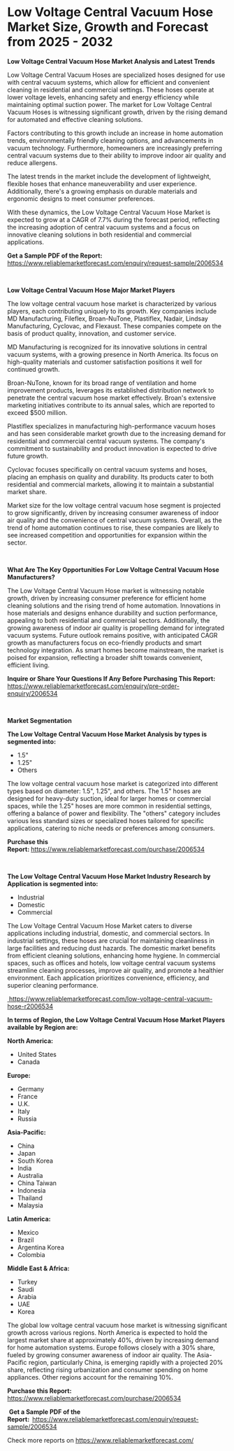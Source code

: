 <p><h1>Low Voltage Central Vacuum Hose Market Size, Growth and Forecast from 2025 - 2032</h1></p><p><strong>Low Voltage Central Vacuum Hose Market Analysis and Latest Trends</strong></p>
<p><p>Low Voltage Central Vacuum Hoses are specialized hoses designed for use with central vacuum systems, which allow for efficient and convenient cleaning in residential and commercial settings. These hoses operate at lower voltage levels, enhancing safety and energy efficiency while maintaining optimal suction power. The market for Low Voltage Central Vacuum Hoses is witnessing significant growth, driven by the rising demand for automated and effective cleaning solutions. </p><p>Factors contributing to this growth include an increase in home automation trends, environmentally friendly cleaning options, and advancements in vacuum technology. Furthermore, homeowners are increasingly preferring central vacuum systems due to their ability to improve indoor air quality and reduce allergens. </p><p>The latest trends in the market include the development of lightweight, flexible hoses that enhance maneuverability and user experience. Additionally, there's a growing emphasis on durable materials and ergonomic designs to meet consumer preferences. </p><p>With these dynamics, the Low Voltage Central Vacuum Hose Market is expected to grow at a CAGR of 7.7% during the forecast period, reflecting the increasing adoption of central vacuum systems and a focus on innovative cleaning solutions in both residential and commercial applications.</p></p>
<p><strong>Get a Sample PDF of the Report:&nbsp;</strong> <a href="https://www.reliablemarketforecast.com/enquiry/request-sample/2006534?utm_campaign=2332&utm_medium=2&utm_source=Github&utm_content=ia&utm_term=08022025&utm_id=low-voltage-central-vacuum-hose">https://www.reliablemarketforecast.com/enquiry/request-sample/2006534</a></p>
<p>&nbsp;</p>
<p><strong>Low Voltage Central Vacuum Hose Major Market Players</strong></p>
<p><p>The low voltage central vacuum hose market is characterized by various players, each contributing uniquely to its growth. Key companies include MD Manufacturing, Fileflex, Broan-NuTone, Plastiflex, Nadair, Lindsay Manufacturing, Cyclovac, and Flexaust. These companies compete on the basis of product quality, innovation, and customer service.</p><p>MD Manufacturing is recognized for its innovative solutions in central vacuum systems, with a growing presence in North America. Its focus on high-quality materials and customer satisfaction positions it well for continued growth. </p><p>Broan-NuTone, known for its broad range of ventilation and home improvement products, leverages its established distribution network to penetrate the central vacuum hose market effectively. Broan's extensive marketing initiatives contribute to its annual sales, which are reported to exceed $500 million.</p><p>Plastiflex specializes in manufacturing high-performance vacuum hoses and has seen considerable market growth due to the increasing demand for residential and commercial central vacuum systems. The company's commitment to sustainability and product innovation is expected to drive future growth.</p><p>Cyclovac focuses specifically on central vacuum systems and hoses, placing an emphasis on quality and durability. Its products cater to both residential and commercial markets, allowing it to maintain a substantial market share.</p><p>Market size for the low voltage central vacuum hose segment is projected to grow significantly, driven by increasing consumer awareness of indoor air quality and the convenience of central vacuum systems. Overall, as the trend of home automation continues to rise, these companies are likely to see increased competition and opportunities for expansion within the sector.</p></p>
<p>&nbsp;</p>
<p><strong>What Are The Key Opportunities For Low Voltage Central Vacuum Hose Manufacturers?</strong></p>
<p><p>The Low Voltage Central Vacuum Hose market is witnessing notable growth, driven by increasing consumer preference for efficient home cleaning solutions and the rising trend of home automation. Innovations in hose materials and designs enhance durability and suction performance, appealing to both residential and commercial sectors. Additionally, the growing awareness of indoor air quality is propelling demand for integrated vacuum systems. Future outlook remains positive, with anticipated CAGR growth as manufacturers focus on eco-friendly products and smart technology integration. As smart homes become mainstream, the market is poised for expansion, reflecting a broader shift towards convenient, efficient living.</p></p>
<p><strong>Inquire or Share Your Questions If Any Before Purchasing This Report:</strong> <a href="https://www.reliablemarketforecast.com/enquiry/pre-order-enquiry/2006534?utm_campaign=2332&utm_medium=2&utm_source=Github&utm_content=ia&utm_term=08022025&utm_id=low-voltage-central-vacuum-hose">https://www.reliablemarketforecast.com/enquiry/pre-order-enquiry/2006534</a></p>
<p>&nbsp;</p>
<p><strong>Market Segmentation</strong></p>
<p><strong>The Low Voltage Central Vacuum Hose Market Analysis by types is segmented into:</strong></p>
<p><ul><li>1.5"</li><li>1.25"</li><li>Others</li></ul></p>
<p><p>The low voltage central vacuum hose market is categorized into different types based on diameter: 1.5", 1.25", and others. The 1.5" hoses are designed for heavy-duty suction, ideal for larger homes or commercial spaces, while the 1.25" hoses are more common in residential settings, offering a balance of power and flexibility. The "others" category includes various less standard sizes or specialized hoses tailored for specific applications, catering to niche needs or preferences among consumers.</p></p>
<p><strong>Purchase this Report:&nbsp;</strong><a href="https://www.reliablemarketforecast.com/purchase/2006534?utm_campaign=2332&utm_medium=2&utm_source=Github&utm_content=ia&utm_term=08022025&utm_id=low-voltage-central-vacuum-hose">https://www.reliablemarketforecast.com/purchase/2006534</a></p>
<p>&nbsp;</p>
<p><strong>The Low Voltage Central Vacuum Hose Market Industry Research by Application is segmented into:</strong></p>
<p><ul><li>Industrial</li><li>Domestic</li><li>Commercial</li></ul></p>
<p><p>The Low Voltage Central Vacuum Hose Market caters to diverse applications including industrial, domestic, and commercial sectors. In industrial settings, these hoses are crucial for maintaining cleanliness in large facilities and reducing dust hazards. The domestic market benefits from efficient cleaning solutions, enhancing home hygiene. In commercial spaces, such as offices and hotels, low voltage central vacuum systems streamline cleaning processes, improve air quality, and promote a healthier environment. Each application prioritizes convenience, efficiency, and superior cleaning performance.</p></p>
<p><a href="https://www.reliablemarketforecast.com/low-voltage-central-vacuum-hose-r2006534?utm_campaign=2332&utm_medium=2&utm_source=Github&utm_content=ia&utm_term=08022025&utm_id=low-voltage-central-vacuum-hose">&nbsp;https://www.reliablemarketforecast.com/low-voltage-central-vacuum-hose-r2006534</a></p>
<p><strong>In terms of Region, the Low Voltage Central Vacuum Hose Market Players available by Region are:</strong></p>
<p>
    <p> <strong> North America: </strong>
        <ul>
            <li>United States</li>
            <li>Canada</li>
        </ul>
        </p> 
    <p> <strong> Europe: </strong>
        <ul>
            <li>Germany</li>
            <li>France</li>
            <li>U.K.</li>
            <li>Italy</li>
            <li>Russia</li>
        </ul>
        </p> 
    <p> <strong> Asia-Pacific: </strong>
        <ul>
            <li>China</li>
            <li>Japan</li>
            <li>South Korea</li>
            <li>India</li>
            <li>Australia</li>
            <li>China Taiwan</li>
            <li>Indonesia</li>
            <li>Thailand</li>
            <li>Malaysia</li>
        </ul>
        </p> 
    <p> <strong> Latin America: </strong>
        <ul>
            <li>Mexico</li>
            <li>Brazil</li>
            <li>Argentina Korea</li>
            <li>Colombia</li>
        </ul>
        </p> 
    <p> <strong> Middle East & Africa: </strong>
        <ul>
            <li>Turkey</li>
            <li>Saudi</li>
            <li>Arabia</li>
            <li>UAE</li>
            <li>Korea</li>
        </ul>
    </p>
    </p>
<p><p>The global low voltage central vacuum hose market is witnessing significant growth across various regions. North America is expected to hold the largest market share at approximately 40%, driven by increasing demand for home automation systems. Europe follows closely with a 30% share, fueled by growing consumer awareness of indoor air quality. The Asia-Pacific region, particularly China, is emerging rapidly with a projected 20% share, reflecting rising urbanization and consumer spending on home appliances. Other regions account for the remaining 10%.</p></p>
<p><strong>Purchase this Report: </strong><a href="https://www.reliablemarketforecast.com/purchase/2006534?utm_campaign=2332&utm_medium=2&utm_source=Github&utm_content=ia&utm_term=08022025&utm_id=low-voltage-central-vacuum-hose">https://www.reliablemarketforecast.com/purchase/2006534</a></p>
<p>&nbsp;<strong>Get a Sample PDF of the Report:&nbsp;&nbsp;</strong><a href="https://www.reliablemarketforecast.com/enquiry/request-sample/2006534?utm_campaign=2332&utm_medium=2&utm_source=Github&utm_content=ia&utm_term=08022025&utm_id=low-voltage-central-vacuum-hose">https://www.reliablemarketforecast.com/enquiry/request-sample/2006534</a></p>
<p><strong></strong></p>
<p>Check more reports on <a href="https://www.reliablemarketforecast.com/?utm_campaign=2332&utm_medium=2&utm_source=Github&utm_content=ia&utm_term=08022025&utm_id=low-voltage-central-vacuum-hose">https://www.reliablemarketforecast.com/</a></p>